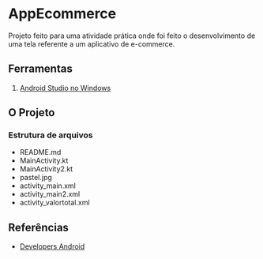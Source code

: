 # AppEcommerce

Projeto feito para uma atividade prática onde foi feito o desenvolvimento de uma tela referente a um aplicativo de e-commerce.

## Ferramentas

1. [Android Studio no Windows](https://developer.android.com/studio/)

## O Projeto

### Estrutura de arquivos 

- README.md
- MainActivity.kt
- MainActivity2.kt
- pastel.jpg
- activity_main.xml
- activity_main2.xml
- activity_valortotal.xml

## Referências
- [Developers Android](https://developer.android.com/guide/topics/ui/notifiers/toasts?hl=pt-br#kotlin)
